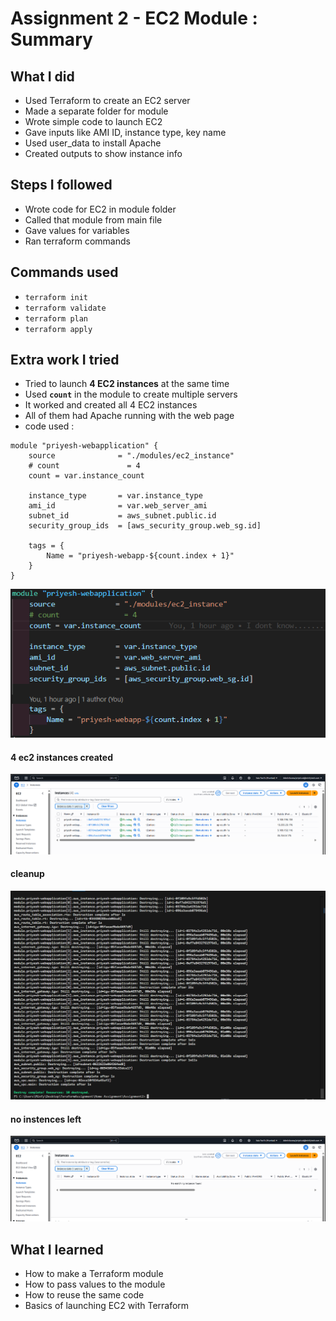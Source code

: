# Assignment 2 - EC2 Module : Summary

## What I did

- Used Terraform to create an EC2 server
- Made a separate folder for module
- Wrote simple code to launch EC2
- Gave inputs like AMI ID, instance type, key name
- Used user_data to install Apache
- Created outputs to show instance info


## Steps I followed

- Wrote code for EC2 in module folder
- Called that module from main file
- Gave values for variables
- Ran terraform commands

## Commands used

- `terraform init` 
- `terraform validate`
- `terraform plan` 
- `terraform apply` 

## Extra work I tried

- Tried to launch **4 EC2 instances** at the same time
- Used **`count`** in the module to create multiple servers
- It worked and created all 4 EC2 instances
- All of them had Apache running with the web page
- code used : 
```
module "priyesh-webapplication" {
    source              = "./modules/ec2_instance"
    # count               = 4
    count = var.instance_count
    
    instance_type       = var.instance_type
    ami_id              = var.web_server_ami
    subnet_id           = aws_subnet.public.id
    security_group_ids  = [aws_security_group.web_sg.id]

    tags = {
        Name = "priyesh-webapp-${count.index + 1}"
    }
}
```
![ec2instances](../Assignment2/ass2images/1image.png)


#### 4 ec2 instances created
![ec2instances](../Assignment2/ass2images/Screenshot%202025-06-14%20213747.png)
#### cleanup
![ec2instances](../Assignment2/ass2images/Screenshot%202025-06-14%20214137.png)
#### no instences left
![jshocw](./ass2images/Screenshot%202025-06-14%20214159.png)


## What I learned

- How to make a Terraform module
- How to pass values to the module
- How to reuse the same code
- Basics of launching EC2 with Terraform

